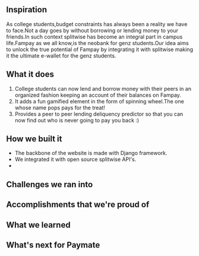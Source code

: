 ## Inspiration
As college students,budget constraints has always been a reality we have to face.Not a day goes by without borrowing or lending money to your friends.In such context splitwise has become an integral part in campus life.Fampay as we all know,is the neobank for genz students.Our idea aims to unlock the true potential of Fampay by integrating it with splitwise making it the ultimate e-wallet for the genz students.
## What it does
1. College students can now lend and borrow money with their peers in an organized fashion keeping an account of their balances on Fampay.
2. It adds a fun gamified element in the form of spinning wheel.The one whose name pops pays for the treat!
3. Provides a peer to peer lending deliquency predictor so that you can now find out who is never going to pay you back :)
## How we built it
- The backbone of the website is made with Django framework.
- We integrated it with open source splitwise API's.
- 
## Challenges we ran into

## Accomplishments that we're proud of

## What we learned

## What's next for Paymate
